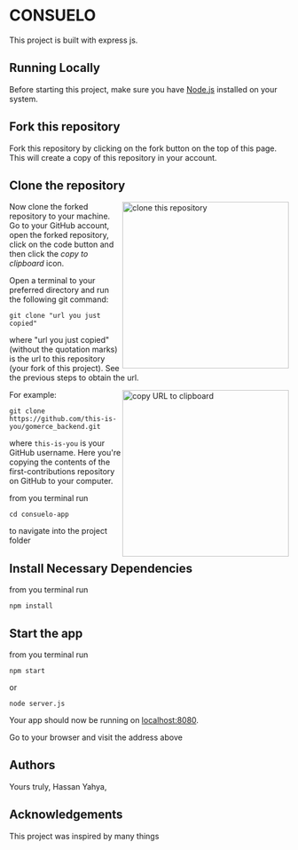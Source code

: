 # CONSUELO
This project is built with express js.

## Running Locally

Before starting this project, make sure you have [Node.js](http://nodejs.org/) installed on your system.


## Fork this repository

Fork this repository by clicking on the fork button on the top of this page.
This will create a copy of this repository in your account.

## Clone the repository

<img align="right" width="300" src="https://firstcontributions.github.io/assets/Readme/clone.png" alt="clone this repository" />

Now clone the forked repository to your machine. Go to your GitHub account, open the forked repository, click on the code button and then click the _copy to clipboard_ icon.

Open a terminal to your preferred directory and run the following git command:

```
git clone "url you just copied"
```

where "url you just copied" (without the quotation marks) is the url to this repository (your fork of this project). See the previous steps to obtain the url.

<img align="right" width="300" src="https://firstcontributions.github.io/assets/Readme/copy-to-clipboard.png" alt="copy URL to clipboard" />

For example:

```
git clone https://github.com/this-is-you/gomerce_backend.git
```

where `this-is-you` is your GitHub username. Here you're copying the contents of the first-contributions repository on GitHub to your computer.

from you terminal run 
```
cd consuelo-app
```
to navigate into the project folder

## Install Necessary Dependencies
from you terminal run 
```
npm install
```
## Start the app
from you terminal run 
```
npm start
```

or 

```
node server.js
```

Your app should now be running on [localhost:8080](http://localhost:8080/).

Go to your browser and visit the address above


## Authors
Yours truly, Hassan Yahya, 

## Acknowledgements 
This project was inspired by many things
